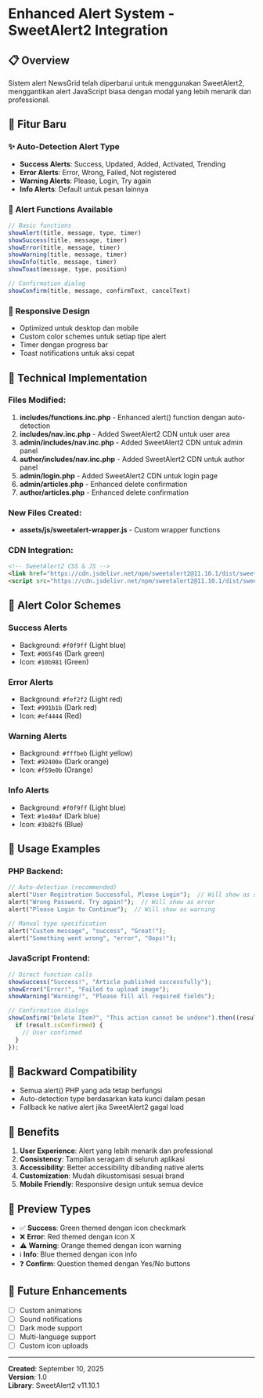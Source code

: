 # Enhanced Alert System - SweetAlert2 Integration

## 📋 **Overview**
Sistem alert NewsGrid telah diperbarui untuk menggunakan SweetAlert2, menggantikan alert JavaScript biasa dengan modal yang lebih menarik dan professional.

## 🎨 **Fitur Baru**
### ✨ **Auto-Detection Alert Type**
- **Success Alerts**: Success, Updated, Added, Activated, Trending
- **Error Alerts**: Error, Wrong, Failed, Not registered
- **Warning Alerts**: Please, Login, Try again
- **Info Alerts**: Default untuk pesan lainnya

### 🎯 **Alert Functions Available**
```javascript
// Basic functions
showAlert(title, message, type, timer)
showSuccess(title, message, timer)
showError(title, message, timer)
showWarning(title, message, timer)
showInfo(title, message, timer)
showToast(message, type, position)

// Confirmation dialog
showConfirm(title, message, confirmText, cancelText)
```

### 📱 **Responsive Design**
- Optimized untuk desktop dan mobile
- Custom color schemes untuk setiap tipe alert
- Timer dengan progress bar
- Toast notifications untuk aksi cepat

## 🔧 **Technical Implementation**

### **Files Modified:**
1. **includes/functions.inc.php** - Enhanced alert() function dengan auto-detection
2. **includes/nav.inc.php** - Added SweetAlert2 CDN untuk user area
3. **admin/includes/nav.inc.php** - Added SweetAlert2 CDN untuk admin panel
4. **author/includes/nav.inc.php** - Added SweetAlert2 CDN untuk author panel
5. **admin/login.php** - Added SweetAlert2 CDN untuk login page
6. **admin/articles.php** - Enhanced delete confirmation
7. **author/articles.php** - Enhanced delete confirmation

### **New Files Created:**
- **assets/js/sweetalert-wrapper.js** - Custom wrapper functions

### **CDN Integration:**
```html
<!-- SweetAlert2 CSS & JS -->
<link href="https://cdn.jsdelivr.net/npm/sweetalert2@11.10.1/dist/sweetalert2.min.css" rel="stylesheet">
<script src="https://cdn.jsdelivr.net/npm/sweetalert2@11.10.1/dist/sweetalert2.all.min.js"></script>
```

## 🎨 **Alert Color Schemes**

### **Success Alerts**
- Background: `#f0f9ff` (Light blue)
- Text: `#065f46` (Dark green)
- Icon: `#10b981` (Green)

### **Error Alerts**
- Background: `#fef2f2` (Light red)
- Text: `#991b1b` (Dark red)
- Icon: `#ef4444` (Red)

### **Warning Alerts**
- Background: `#fffbeb` (Light yellow)
- Text: `#92400e` (Dark orange)
- Icon: `#f59e0b` (Orange)

### **Info Alerts**
- Background: `#f0f9ff` (Light blue)
- Text: `#1e40af` (Dark blue)
- Icon: `#3b82f6` (Blue)

## 🚀 **Usage Examples**

### **PHP Backend:**
```php
// Auto-detection (recommended)
alert("User Registration Successful, Please Login");  // Will show as success
alert("Wrong Password. Try again!");  // Will show as error
alert("Please Login to Continue");  // Will show as warning

// Manual type specification
alert("Custom message", "success", "Great!");
alert("Something went wrong", "error", "Oops!");
```

### **JavaScript Frontend:**
```javascript
// Direct function calls
showSuccess("Success!", "Article published successfully");
showError("Error!", "Failed to upload image");
showWarning("Warning!", "Please fill all required fields");

// Confirmation dialogs
showConfirm("Delete Item?", "This action cannot be undone").then((result) => {
  if (result.isConfirmed) {
    // User confirmed
  }
});
```

## 🔄 **Backward Compatibility**
- Semua alert() PHP yang ada tetap berfungsi
- Auto-detection type berdasarkan kata kunci dalam pesan
- Fallback ke native alert jika SweetAlert2 gagal load

## 🎯 **Benefits**
1. **User Experience**: Alert yang lebih menarik dan professional
2. **Consistency**: Tampilan seragam di seluruh aplikasi
3. **Accessibility**: Better accessibility dibanding native alerts
4. **Customization**: Mudah dikustomisasi sesuai brand
5. **Mobile Friendly**: Responsive design untuk semua device

## 📸 **Preview Types**
- ✅ **Success**: Green themed dengan icon checkmark
- ❌ **Error**: Red themed dengan icon X
- ⚠️ **Warning**: Orange themed dengan icon warning
- ℹ️ **Info**: Blue themed dengan icon info
- ❓ **Confirm**: Question themed dengan Yes/No buttons

## 🔧 **Future Enhancements**
- [ ] Custom animations
- [ ] Sound notifications
- [ ] Dark mode support
- [ ] Multi-language support
- [ ] Custom icon uploads

---
**Created**: September 10, 2025  
**Version**: 1.0  
**Library**: SweetAlert2 v11.10.1
